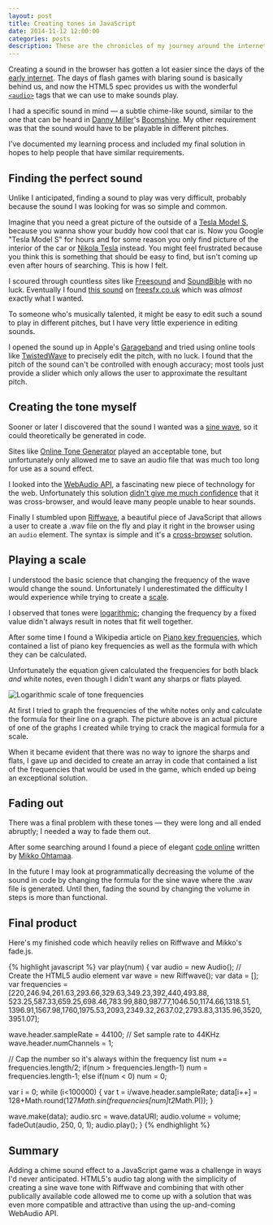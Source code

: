 ```yaml
---
layout: post
title: Creating tones in JavaScript
date: 2014-11-12 12:00:00
categories: posts
description: These are the chronicles of my journey around the internet in trying to discover how to create a chime sound effect for a simple puzzle game in JavaScript.
---
```


Creating a sound in the browser has gotten a lot easier since the days of the [early internet](http://www.instanet.com/). The days of flash games with blaring sound is basically behind us, and now the HTML5 spec provides us with the wonderful [`<audio>`](http://www.w3schools.com/html/html5_audio.asp) tags that we can use to make sounds play.

I had a specific sound in mind  &mdash; a subtle chime-like sound, similar to the one that can be heard in [Danny Miller](https://www.linkedin.com/pub/danny-miller/1/452/315)'s [Boomshine](http://www.k2xl.com/games/boomshine/). My other requirement was that the sound would have to be playable in different pitches.

I've documented my learning process and included my final solution in hopes to help people that have similar requirements.

## Finding the perfect sound

Unlike I anticipated, finding a sound to play was very difficult, probably because the sound I was looking for was so simple and common.

Imagine that you need a great picture of the outside of a [Tesla Model S](http://www.teslamotors.com/en_CA/models), because you wanna show your buddy how cool that car is. Now you Google "Tesla Model S" for hours and for some reason you only find picture of the interior of the car or [Nikola Tesla](https://en.wikipedia.org/wiki/Nikola_Tesla) instead. You might feel frustrated because you think this is something that should be easy to find, but isn't coming up even after hours of searching. This is how I felt.

I scoured through countless sites like  [Freesound](https://www.freesound.org/browse/tags/sound-effects/) and [SoundBible](http://soundbible.com/free-sound-effects-1.html) with no luck. Eventually I found [this sound](http://www.freesfx.co.uk/rx2/mp3s/9/10183_1367780535.mp3) on [freesfx.co.uk](http://www.freesfx.co.uk/) which was *almost* exactly what I wanted.

To someone who's musically talented, it might be easy to edit such a sound to play in different pitches, but I have very little experience in editing sounds.

I opened the sound up in Apple's [Garageband](https://en.wikipedia.org/wiki/GarageBand) and tried using online tools like [TwistedWave](https://twistedwave.com/online/) to precisely edit the pitch, with no luck. I found that the pitch of the sound can't be controlled with enough accuracy; most tools just provide a slider which only allows the user to approximate the resultant pitch.

## Creating the tone myself

Sooner or later I discovered that the sound I wanted was a [sine wave](https://en.wikipedia.org/wiki/Sine_wave), so it could theoretically be generated  in code.

Sites like [Online Tone Generator](http://onlinetonegenerator.com/) played an acceptable tone, but unfortunately only allowed me to save an audio file that was much too long for use as a sound effect.

I looked into the [WebAudio API](https://dvcs.w3.org/hg/audio/raw-file/tip/webaudio/specification.html), a fascinating new piece of technology for the web. Unfortunately this solution [didn't give me much confidence](http://caniuse.com/#feat=audio-api) that it was cross-browser, and would leave many people unable to hear sounds.

Finally I stumbled upon [Riffwave](http://www.codebase.es/riffwave/), a beautiful piece of JavaScript that allows a user to create a .wav file on the fly and play it right in the browser using an `audio` element. The syntax is simple and it's a [cross-browser](http://caniuse.com/#feat=audio) solution.

## Playing a scale

I understood the basic science that changing the frequency of the wave would change the sound. Unfortunately I underestimated the difficulty I would experience while trying to create a [scale](https://en.wikipedia.org/wiki/Scale_(music)).

I observed that tones were [logarithmic](https://en.wikipedia.org/wiki/Logarithmic_scale); changing the frequency by a fixed value didn't always result in notes that fit well together.

After some time I found a Wikipedia article on [Piano key frequencies](https://en.wikipedia.org/wiki/Piano_key_frequencies), which contained a list of piano key frequencies as well as the formula with which they can be calculated.

Unfortunately the equation given calculated the frequencies for both black *and* white notes, even though I didn't want any sharps or flats played.

![Logarithmic scale of tone frequencies][scale-of-tone-frequencies]

At first I tried to graph the frequencies of the white notes only and calculate the formula for their line on a graph. The picture above is an actual picture of one of the graphs I created while trying to crack the magical formula for a scale.

When it became evident that there was no way to ignore the sharps and flats, I gave up and decided to create an array in code that contained a list of the frequencies that would be used in the game, which ended up being an exceptional solution.

## Fading out

There was a final problem with these tones &mdash; they were long and all ended abruptly; I needed a way to fade them out.

After some searching around I found a piece of elegant [code online](https://github.com/miohtama/Krusovice/blob/master/src/tools/fade.js) written by [Mikko Ohtamaa](http://opensourcehacker.com/).

In the future I may look at programmatically decreasing the volume of the sound in code by changing the formula for the sine wave where the .wav file is generated. Until then, fading the sound by changing the volume in steps is more than functional.

## Final product

Here's my finished code which heavily relies on Riffwave and Mikko's fade.js.

{% highlight javascript %}
var play(num) {
  var audio = new Audio(); // Create the HTML5 audio element
  var wave = new Riffwave();
  var data = [];
  var frequencies = [220,246.94,261.63,293.66,329.63,349.23,392,440,493.88,
  523.25,587.33,659.25,698.46,783.99,880,987.77,1046.50,1174.66,1318.51,
  1396.91,1567.98,1760,1975.53,2093,2349.32,2637.02,2793.83,3135.96,3520,
  3951.07];

  wave.header.sampleRate = 44100; // Set sample rate to 44KHz
  wave.header.numChannels = 1;

  // Cap the number so it's always within the frequency list
  num += frequencies.length/2;
  if(num > frequencies.length-1)
    num = frequencies.length-1;
  else if(num < 0)
    num = 0;

  var i = 0;
  while (i<100000) {
    var t = i/wave.header.sampleRate;
    data[i++] = 128+Math.round(127*Math.sin(frequencies[num]*t*2*Math.PI));
  }

  wave.make(data);
  audio.src = wave.dataURI;
  audio.volume = volume;
  fadeOut(audio, 250, 0, 1);
  audio.play();
}
{% endhighlight %}

## Summary

Adding a chime sound effect to a JavaScript game was a challenge in ways I'd never anticipated. HTML5's audio tag along with the simplicity of creating a sine wave tone with Riffwave and combining that with other publically available code allowed me to come up with a solution that was even more compatible and attractive than using the up-and-coming WebAudio API.

[scale-of-tone-frequencies]: ../../../../images/2014-11-12/scale-of-tone-frequencies.png "Logarithmic scale of tone frequencies"